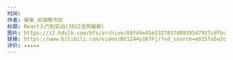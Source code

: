 ```yaml
---
时间: 
作者: 柴柴_前端教书匠
标题: React入门到实战(2022全网最新）
图片: https://i2.hdslb.com/bfs/archive/80fd4e45e232783748939547937cdfbca8aaa65f.jpg@518w_290h_1c_!web-video-share-cover.webp
链接: https://www.bilibili.com/video/BV1Z44y1K7Fj/?vd_source=e815fa5e2c428a98163e9d19be40ec58
评价: ★★★★★
---
```

